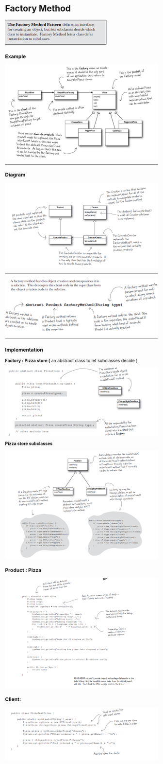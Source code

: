 # Factory Method

![Factory%20Method%2047daf67e33d24e60a0a3df5312f09368/Untitled.png](Factory%20Method%2047daf67e33d24e60a0a3df5312f09368/Untitled.png)

### Example

![Factory%20Method%2047daf67e33d24e60a0a3df5312f09368/Untitled%201.png](Factory%20Method%2047daf67e33d24e60a0a3df5312f09368/Untitled%201.png)

---

### Diagram

![Factory%20Method%2047daf67e33d24e60a0a3df5312f09368/Untitled%202.png](Factory%20Method%2047daf67e33d24e60a0a3df5312f09368/Untitled%202.png)

---

![Factory%20Method%2047daf67e33d24e60a0a3df5312f09368/Untitled%203.png](Factory%20Method%2047daf67e33d24e60a0a3df5312f09368/Untitled%203.png)

### Implementation

**Factory :** **Pizza store (** an abstract class to let subclasses decide )

![Factory%20Method%2047daf67e33d24e60a0a3df5312f09368/Untitled%204.png](Factory%20Method%2047daf67e33d24e60a0a3df5312f09368/Untitled%204.png)

**Pizza store subclasses**

![Factory%20Method%2047daf67e33d24e60a0a3df5312f09368/Untitled%205.png](Factory%20Method%2047daf67e33d24e60a0a3df5312f09368/Untitled%205.png)

### Product : Pizza

![Factory%20Method%2047daf67e33d24e60a0a3df5312f09368/Untitled%206.png](Factory%20Method%2047daf67e33d24e60a0a3df5312f09368/Untitled%206.png)

### **Client:**

![Factory%20Method%2047daf67e33d24e60a0a3df5312f09368/Untitled%207.png](Factory%20Method%2047daf67e33d24e60a0a3df5312f09368/Untitled%207.png)
